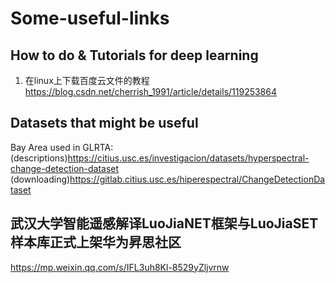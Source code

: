 # Some-useful-links

## How to do & Tutorials for deep learning
1. 在linux上下载百度云文件的教程 https://blog.csdn.net/cherrish_1991/article/details/119253864


## Datasets that might be useful
Bay Area used in GLRTA: (descriptions)https://citius.usc.es/investigacion/datasets/hyperspectral-change-detection-dataset
                       (downloading)https://gitlab.citius.usc.es/hiperespectral/ChangeDetectionDataset
                       
## 武汉大学智能遥感解译LuoJiaNET框架与LuoJiaSET样本库正式上架华为昇思社区
https://mp.weixin.qq.com/s/IFL3uh8Kl-8529yZljvrnw
